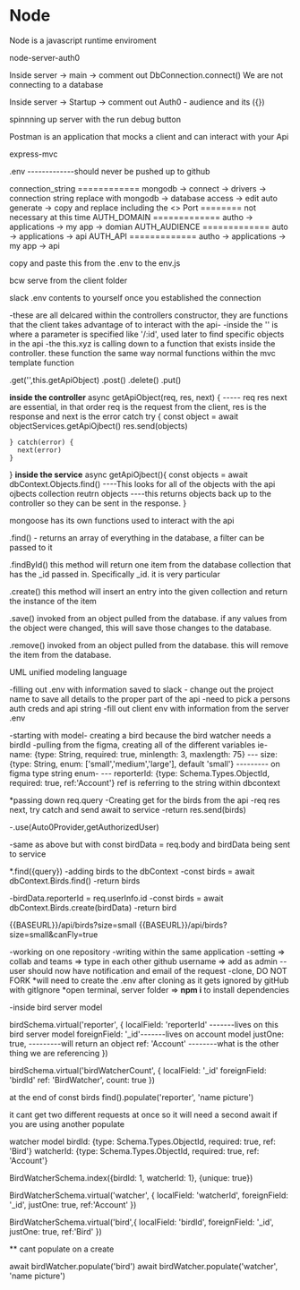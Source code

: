 # Node

Node is a javascript runtime enviroment

node-server-auth0

Inside server -> main -> comment out DbConnection.connect()
We are not connecting to a database

Inside server -> Startup -> comment out Auth0 - audience and its ({})

spinnning up server with the run debug button

Postman is an application that mocks a client and can interact with your Api

express-mvc

.env -------------should never be pushed up to github

  connection_string ============ mongodb -> connect -> drivers -> connection string
                        replace <password> with mongodb -> database access -> edit auto generate -> copy and replace including the <>
  Port ======== not necessary at this time
  AUTH_DOMAIN  ============= autho -> applications -> my app -> domian
  AUTH_AUDIENCE ============= auto -> applications -> api
  AUTH_API  ============= autho -> applications -> my app -> api

  copy and paste this from the .env to the env.js

  bcw serve from the client folder

  slack .env contents to yourself once you established the connection
  
  -these are all delcared within the controllers constructor, they are functions that the client takes advantage of to interact with the api-
  -inside the '' is where a parameter is specified like '/:id', used later to find specific objects in the api
  -the this.xyz is calling down to a function that exists inside the controller. these function the same way normal functions within the mvc    template function

  .get('',this.getApiObject)
  .post()
  .delete()
  .put()
  
  **inside the controller**
  async getApiObject(req, res, next) { ----- req res next are essential, in that order req is the request from the client, res is the response and next is the error catch
    try {
      const object = await objectServices.getApiOjbect()
      res.send(objects)

    } catch(error) {
      next(error)
    }
  }
  **inside the service** 
  async getApiOjbect(){
    const objects = await dbContext.Objects.find()  ----This looks for all of the objects with the api ojbects collection
    reutrn objects ----this returns objects back up to the controller so they can be sent in the response.
  }



  mongoose has its own functions used to interact with the api

  .find() - returns an array of everything in the database, a filter can be passed to it

  .findById() this method will return one item from the database collection that has the _id passed in. Specifically _id. it is very particular

  .create() this method will insert an entry into the given collection and return the instance of the item

  .save() invoked from an object pulled from the database. if any values from the object were changed, this will save those changes to the database.

  .remove() invoked from an object pulled from the database. this will remove the item from the database.

UML unified modeling language

<!-- SECTION HACKATHON NOTES -->
<!-- BIRD BRAIN LECTURE -->

-filling out .env with information saved to slack - change out the project name to save all details to the proper part of the api
-need to pick a persons auth creds and api string
-fill out client env with information from the server .env

<!-- STUB Model -->
-starting with model- creating a bird because the bird watcher needs a birdId
-pulling from the figma, creating all of the different variables
      ie- name: {type: String, required: true, minlength: 3, maxlength: 75}
      --- size: {type: String, enum: ['small','medium','large'], default 'small'} --------- on figma type string enum-
      --- reporterId: {type: Schema.Types.ObjectId, required: true, ref:'Account'} ref is referring to the string within dbcontext

<!-- STUB Controller -->
<!-- ANCHOR GET BIRDS -->
*passing down req.query 
-Creating get for the birds from the api
-req res next, try catch and send await to service 
-return res.send(birds)
<!-- ANCHOR use Auth0 -->
-.use(Auto0Provider,getAuthorizedUser)
<!-- ANCHOR CREATE BIRDS -->
-same as above but with const birdData = req.body and birdData being sent to service

<!-- STUB Service -->
<!-- ANCHOR GET BIRDS -->
*.find({query})
-adding birds to the dbContext
-const birds = await dbContext.Birds.find()
-return birds
<!-- ANCHOR CREATE BIRDS -->
-birdData.reporterId = req.userInfo.id
-const birds = await dbContext.Birds.create(birdData)
-return bird

<!-- STUB POSTMAN -->
<!-- ANCHOR Query -->
{{BASEURL}}/api/birds?size=small
{{BASEURL}}/api/birds?size=small&canFly=true


<!-- SECTION Partner Coding-->
-working on one repository
-writing within the same application
-setting => collab and teams => type in each other github username => add as admin
--user should now have notification and email of the request
-clone, DO NOT FORK
*will need to create the .env after cloning as it gets ignored by gitHub with gitIgnore
*open terminal, server folder => **npm i** to install dependencies




<!-- SECTION Savanah Client Side -->

<!-- SECTION Jeremy server side -->

<!-- STUB -->
-inside bird server model

birdSchema.virtual('reporter', {
  localField: 'reporterId' -------lives on this bird server model
  foreignField: '_id'-------lives on account model
  justOne: true, ---------will return an object
  ref:  'Account' --------what is the other thing we are referencing
})

birdSchema.virtual('birdWatcherCount', {
  localField: '_id' 
  foreignField: 'birdId'
  ref:  'BirdWatcher',
  count: true
})

at the end of const birds find().populate('reporter', 'name picture')

it cant get two different requests at once so it will need a second await if you are using another populate

watcher model 
birdId: {type: Schema.Types.ObjectId, required: true, ref: 'Bird'}
watcherId: {type: Schema.Types.ObjectId, required: true, ref: 'Account'}

BirdWatcherSchema.index({birdId: 1, watcherId: 1}, {unique: true})

BirdWatcherSchema.virtual('watcher', {
  localField: 'watcherId',
  foreignField: '_id',
  justOne: true,
  ref:'Account'
})

BirdWatcherSchema.virtual('bird',{
  localField: 'birdId',
  foreignField: '_id',
  justOne: true,
  ref:'Bird'
})

** cant populate on a create

await birdWatcher.populate('bird')
await birdWatcher.populate('watcher', 'name picture')